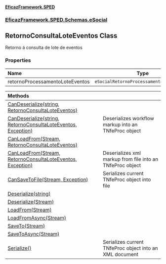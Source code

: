 #### [EficazFramework.SPED](EficazFrameworkSPED.md 'EficazFramework SPED')
### [EficazFramework.SPED.Schemas.eSocial](EficazFramework.SPED.Schemas.eSocial.md 'EficazFramework.SPED.Schemas.eSocial')

## RetornoConsultaLoteEventos Class

Retorno á consulta de lote de eventos
### Properties

| Name | Type | |
| :--- | :---: | :--- |
| retornoProcessamentoLoteEventos | `eSocialRetornoProcessamentoLoteEventos` |  |

| Methods | |
| :--- | :--- |
| [CanDeserialize(string, RetornoConsultaLoteEventos)](EficazFramework.SPED.Schemas.eSocial/RetornoConsultaLoteEventos/CanDeserialize(string,RetornoConsultaLoteEventos).md 'EficazFramework.SPED.Schemas.eSocial.RetornoConsultaLoteEventos.CanDeserialize(string, EficazFramework.SPED.Schemas.eSocial.RetornoConsultaLoteEventos)') | |
| [CanDeserialize(string, RetornoConsultaLoteEventos, Exception)](EficazFramework.SPED.Schemas.eSocial/RetornoConsultaLoteEventos/CanDeserialize(string,RetornoConsultaLoteEventos,Exception).md 'EficazFramework.SPED.Schemas.eSocial.RetornoConsultaLoteEventos.CanDeserialize(string, EficazFramework.SPED.Schemas.eSocial.RetornoConsultaLoteEventos, System.Exception)') | Deserializes workflow markup into an TNfeProc object |
| [CanLoadFrom(Stream, RetornoConsultaLoteEventos)](EficazFramework.SPED.Schemas.eSocial/RetornoConsultaLoteEventos/CanLoadFrom(Stream,RetornoConsultaLoteEventos).md 'EficazFramework.SPED.Schemas.eSocial.RetornoConsultaLoteEventos.CanLoadFrom(System.IO.Stream, EficazFramework.SPED.Schemas.eSocial.RetornoConsultaLoteEventos)') | |
| [CanLoadFrom(Stream, RetornoConsultaLoteEventos, Exception)](EficazFramework.SPED.Schemas.eSocial/RetornoConsultaLoteEventos/CanLoadFrom(Stream,RetornoConsultaLoteEventos,Exception).md 'EficazFramework.SPED.Schemas.eSocial.RetornoConsultaLoteEventos.CanLoadFrom(System.IO.Stream, EficazFramework.SPED.Schemas.eSocial.RetornoConsultaLoteEventos, System.Exception)') | Deserializes xml markup from file into an TNfeProc object |
| [CanSaveToFile(Stream, Exception)](EficazFramework.SPED.Schemas.eSocial/RetornoConsultaLoteEventos/CanSaveToFile(Stream,Exception).md 'EficazFramework.SPED.Schemas.eSocial.RetornoConsultaLoteEventos.CanSaveToFile(System.IO.Stream, System.Exception)') | Serializes current TNfeProc object into file |
| [Deserialize(string)](EficazFramework.SPED.Schemas.eSocial/RetornoConsultaLoteEventos/Deserialize(string).md 'EficazFramework.SPED.Schemas.eSocial.RetornoConsultaLoteEventos.Deserialize(string)') | |
| [Deserialize(Stream)](EficazFramework.SPED.Schemas.eSocial/RetornoConsultaLoteEventos/Deserialize(Stream).md 'EficazFramework.SPED.Schemas.eSocial.RetornoConsultaLoteEventos.Deserialize(System.IO.Stream)') | |
| [LoadFrom(Stream)](EficazFramework.SPED.Schemas.eSocial/RetornoConsultaLoteEventos/LoadFrom(Stream).md 'EficazFramework.SPED.Schemas.eSocial.RetornoConsultaLoteEventos.LoadFrom(System.IO.Stream)') | |
| [LoadFromAsync(Stream)](EficazFramework.SPED.Schemas.eSocial/RetornoConsultaLoteEventos/LoadFromAsync(Stream).md 'EficazFramework.SPED.Schemas.eSocial.RetornoConsultaLoteEventos.LoadFromAsync(System.IO.Stream)') | |
| [SaveTo(Stream)](EficazFramework.SPED.Schemas.eSocial/RetornoConsultaLoteEventos/SaveTo(Stream).md 'EficazFramework.SPED.Schemas.eSocial.RetornoConsultaLoteEventos.SaveTo(System.IO.Stream)') | |
| [SaveToAsync(Stream)](EficazFramework.SPED.Schemas.eSocial/RetornoConsultaLoteEventos/SaveToAsync(Stream).md 'EficazFramework.SPED.Schemas.eSocial.RetornoConsultaLoteEventos.SaveToAsync(System.IO.Stream)') | |
| [Serialize()](EficazFramework.SPED.Schemas.eSocial/RetornoConsultaLoteEventos/Serialize().md 'EficazFramework.SPED.Schemas.eSocial.RetornoConsultaLoteEventos.Serialize()') | Serializes current TNfeProc object into an XML document |
